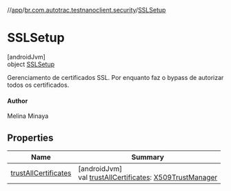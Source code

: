 //[app](../../../index.md)/[br.com.autotrac.testnanoclient.security](../index.md)/[SSLSetup](index.md)

# SSLSetup

[androidJvm]\
object [SSLSetup](index.md)

Gerenciamento de certificados SSL. Por enquanto faz o bypass de autorizar todos os certificados.

#### Author

Melina Minaya

## Properties

| Name | Summary |
|---|---|
| [trustAllCertificates](trust-all-certificates.md) | [androidJvm]<br>val [trustAllCertificates](trust-all-certificates.md): [X509TrustManager](https://developer.android.com/reference/kotlin/javax/net/ssl/X509TrustManager.html) |
